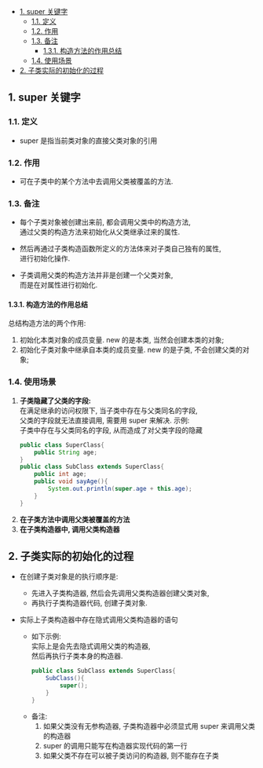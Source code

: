 <!-- TOC -->

- [1. super 关键字](#1-super-关键字)
  - [1.1. 定义](#11-定义)
  - [1.2. 作用](#12-作用)
  - [1.3. 备注](#13-备注)
    - [1.3.1. 构造方法的作用总结](#131-构造方法的作用总结)
  - [1.4. 使用场景](#14-使用场景)
- [2. 子类实际的初始化的过程](#2-子类实际的初始化的过程)

<!-- /TOC -->

## 1. super 关键字

### 1.1. 定义
- super 是指当前类对象的直接父类对象的引用

### 1.2. 作用
- 可在子类中的某个方法中去调用父类被覆盖的方法.

### 1.3. 备注
- 每个子类对象被创建出来前, 都会调用父类中的构造方法,  
  通过父类的构造方法来初始化从父类继承过来的属性.
- 然后再通过子类构造函数所定义的方法体来对子类自己独有的属性,  
  进行初始化操作.

- 子类调用父类的构造方法并非是创建一个父类对象,  
  而是在对属性进行初始化.

#### 1.3.1. 构造方法的作用总结
总结构造方法的两个作用:  
1. 初始化本类对象的成员变量. new 的是本类, 当然会创建本类的对象;  
2. 初始化子类对象中继承自本类的成员变量. new 的是子类, 不会创建父类的对象;  

### 1.4. 使用场景
1. **子类隐藏了父类的字段:**  
   在满足继承的访问权限下, 当子类中存在与父类同名的字段,  
   父类的字段就无法直接调用, 需要用 super 来解决.
   示例:  
   子类中存在与父类同名的字段, 从而造成了对父类字段的隐藏
   ```java
   public class SuperClass{
       public String age;
   }
   public class SubClass extends SuperClass{
       public int age;
       public void sayAge(){
           System.out.println(super.age + this.age);
       }
   }
   ```
2. **在子类方法中调用父类被覆盖的方法**
3. **在子类构造器中, 调用父类构造器**

## 2. 子类实际的初始化的过程

- 在创建子类对象是的执行顺序是:  
  - 先进入子类构造器, 然后会先调用父类构造器创建父类对象,  
  - 再执行子类构造器代码, 创建子类对象.

- 实际上子类构造器中存在隐式调用父类构造器的语句  
  - 如下示例:  
    实际上是会先去隐式调用父类的构造器,  
    然后再执行子类本身的构造器.
    ```java
    public class SubClass extends SuperClass{
        SubClass(){
            super();
        }
    } 
    ```
  - 备注:  
    1. 如果父类没有无参构造器, 子类构造器中必须显式用 super 来调用父类的构造器  
    2. super 的调用只能写在构造器实现代码的第一行  
    3. 如果父类不存在可以被子类访问的构造器, 则不能存在子类
